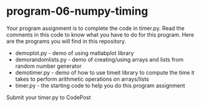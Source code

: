 # program-06-numpy-timing

Your program assignment is to complete the code in timer.py. Read the comments in this code to know what you have to do for this program. 
Here are the programs you will find in this repository. 

- demoplot.py - demo of using matlabplot library
- demorandomlists.py - demo of creating/using arrays and lists from random number generator
- demotimer.py - demo of how to use timeit library to compute the time it takes to perform arithmetic operations on arrays/lists
- timer.py - the starting code to help you do this program assignment

Submit your timer.py to CodePost 
